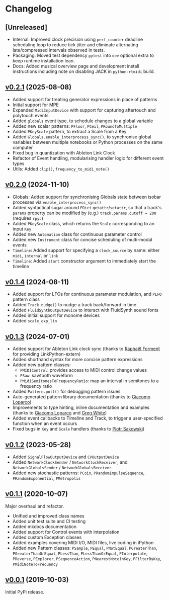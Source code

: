# Changelog

## [Unreleased]

- Internal: Improved clock precision using `perf_counter` deadline scheduling loop to reduce tick jitter and eliminate alternating late/compressed intervals observed in tests.
- Packaging: Moved test dependency `pytest` into `dev` optional extra to keep runtime installation lean.
- Docs: Added musical overview page and development install instructions including note on disabling JACK in `python-rtmidi` build.


## [v0.2.1](https://github.com/ideoforms/isobar/tree/v0.2.1) (2025-08-08)

- Added support for treating generator expressions in place of patterns
- Initial support for MPE
- Expanded `MidiInputDevice` with support for capturing aftertouch and polytouch events
- Added `globals` event type, to schedule changes to a global variable
- Added new scalar patterns: `PFloor`, `PCeil`, `PRoundToMultiple`
- Added `PKeyScale` pattern, to extract a Scale from a Key
- Added `Globals.enable_interprocess_sync()`, to synchronise global variables between multiple notebooks or Python processes on the same computer
- Fixed bug in quantization with Ableton Link Clock
- Refactor of Event handling, modularising handler logic for different event types
- Utils: Added `clip()`, `frequency_to_midi_note()`

## [v0.2.0](https://github.com/ideoforms/isobar/tree/v0.2.0) (2024-11-10)

- Globals: Added support for synchronising Globals state between isobar processes via `enable_interprocess_sync()`
- Added syntactical sugar around `PDict` `getattr`/`setattr`, so that a track's `params` property can be modified by (e.g.) `track.params.cutoff = 200` (requires `rpyc`)
- Added `PKeyScale` class, which returns the `Scale` corresponding to an input `Key`
- Added new `Automation` class for continuous parameter control
- Added new `Instrument` class for concise scheduling of multi-modal events
- `Timeline`: Added support for specifying a `clock_source` by name: either `midi`, `internal` or `link`
- `Timeline`: Added `start` constructor argument to immediately start the timeline

## [v0.1.4](https://github.com/ideoforms/isobar/tree/v0.1.4) (2024-08-11)

- Added support for LFOs for continuous parameter modulation, and `PLFO` pattern class
- Added `Track.nudge()` to nudge a track back/forward in time
- Added `FluidSynthOutputDevice` to interact with FluidSynth sound fonts
- Added initial support for monome devices
- Added `scale_exp_lin`

## [v0.1.3](https://github.com/ideoforms/isobar/tree/v0.1.3) (2024-07-01)

- Added support for Ableton Link clock sync (thanks to [Raphaël Forment](https://github.com/Bubobubobubobubo) for providing LinkPython-extern)
- Added shorthand syntax for more concise pattern expressions
- Added new pattern classes:
  - `PMIDIControl`: provides access to MIDI control change values
  - `PSaw`: sawtooth waveform
  - `PMidiSemitonesToFrequencyRatio`: map an interval in semitones to a frequency ratio
- Added `Pattern.poll()` for debugging pattern issues
- Auto-generated pattern library documentation (thanks to [Giacomo Loparco](https://github.com/loparcog))
- Improvements to type hinting, inline documentation and examples (thanks to [Giacomo Loparco](https://github.com/loparcog) and [Greg White](https://github.com/gregwht))
- Added event callbacks to Timeline and Track, to trigger a user-specified function when an event occurs
- Fixed bugs in `Key` and `Scale` handlers (thanks to [Piotr Sakowski](https://github.com/piotereks))

## [v0.1.2](https://github.com/ideoforms/isobar/tree/v0.1.2) (2023-05-28)

- Added `SignalFlowOutputDevice` and `CVOutputDevice`
- Added `NetworkClockSender` / `NetworkClockReceiver`, and `NetworkGlobalsSender` / `NetworkGlobalsReceiver`
- Added new stochastic patterns: `PCoin`, `PRandomImpulseSequence`, `PRandomExponential`, `PMetropolis`

## [v0.1.1](https://github.com/ideoforms/isobar/tree/v0.1.1) (2020-10-07)

Major overhaul and refactor.

- Unified and improved class names
- Added unit test suite and CI testing
- Added mkdocs documentation
- Added support for Control events with interpolation
- Added custom Exception classes
- Added examples covering MIDI I/O, MIDI files, live coding in iPython
- Added new Pattern classes: `PSample`, `PEqual`, `PNotEqual`, `PGreaterThan`, `PGreaterThanOrEqual`, `PLessThan`, `PLessThanOrEqual`, `PInterpolate`, `PReverse`, `PExplorer`, `PSequenceAction`, `PNearestNoteInKey`, `PFilterByKey`, `PMidiNoteToFrequency`

## [v0.0.1](https://github.com/ideoforms/isobar/tree/v0.0.1) (2019-10-03)

Initial PyPi release.
